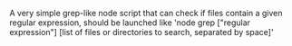 A very simple grep-like node script that can check if files contain a given regular expression, should be launched like 'node grep ["regular expression"] [list of files or directories to search, separated by space]'
